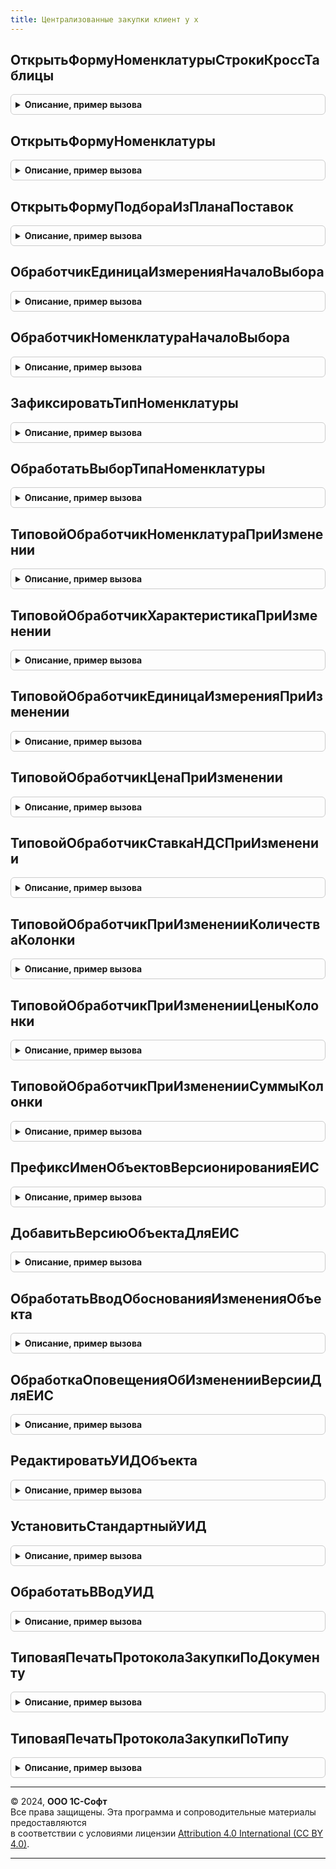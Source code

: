 ```yaml
---
title: Централизованные закупки клиент у х
---
```



## ОткрытьФормуНоменклатурыСтрокиКроссТаблицы
<details style="margin: 1em 0; padding: 0.5em; border: 1px solid #ccc; border-radius: 6px;">

<summary style="font-weight: bold; cursor: pointer;">Описание, пример вызова</summary>

```bsl


Процедура ОткрытьФормуНоменклатурыСтрокиКроссТаблицы( Экспорт
```

Пример вызова
```bsl
ЦентрализованныеЗакупкиКлиентУХ.ОткрытьФормуНоменклатурыСтрокиКроссТаблицы();
```
</details>

## ОткрытьФормуНоменклатуры
<details style="margin: 1em 0; padding: 0.5em; border: 1px solid #ccc; border-radius: 6px;">

<summary style="font-weight: bold; cursor: pointer;">Описание, пример вызова</summary>

```bsl

Процедура ОткрытьФормуНоменклатуры(Номенклатура, ФормаВладелец) Экспорт
```

Пример вызова
```bsl
ЦентрализованныеЗакупкиКлиентУХ.ОткрытьФормуНоменклатуры(Номенклатура, ФормаВладелец) 
```
</details>

## ОткрытьФормуПодбораИзПланаПоставок
<details style="margin: 1em 0; padding: 0.5em; border: 1px solid #ccc; border-radius: 6px;">

<summary style="font-weight: bold; cursor: pointer;">Описание, пример вызова</summary>

```bsl

// Открывает форму подбора строк плана поставки по договорам.
//
// Параметры:
//  ОбъектЗаполнения - Документ|Структура - должен содержать реквизиты:
//										- Дата;
//										- Ссылка;
//										- Договор|ДоговорКонтрагента;
//										- МестоПоставки;
//										- Валюта|ВалютаДокумента.
//  ЭлементФормы - ПолеФормы - поле, которое будет обрабатывать событие
//		ОбработкаВыбора.
//
Процедура ОткрытьФормуПодбораИзПланаПоставок(ОбъектЗаполнения, ЭлементФормы) Экспорт
```

Пример вызова
```bsl
ЦентрализованныеЗакупкиКлиентУХ.ОткрытьФормуПодбораИзПланаПоставок(ОбъектЗаполнения, ЭлементФормы) 
```
</details>

## ОбработчикЕдиницаИзмеренияНачалоВыбора
<details style="margin: 1em 0; padding: 0.5em; border: 1px solid #ccc; border-radius: 6px;">

<summary style="font-weight: bold; cursor: pointer;">Описание, пример вызова</summary>

```bsl

Процедура ОбработчикЕдиницаИзмеренияНачалоВыбора(ТекДанные, ДанныеВыбора) Экспорт
```

Пример вызова
```bsl
ЦентрализованныеЗакупкиКлиентУХ.ОбработчикЕдиницаИзмеренияНачалоВыбора(ТекДанные, ДанныеВыбора) 
```
</details>

## ОбработчикНоменклатураНачалоВыбора
<details style="margin: 1em 0; padding: 0.5em; border: 1px solid #ccc; border-radius: 6px;">

<summary style="font-weight: bold; cursor: pointer;">Описание, пример вызова</summary>

```bsl

Процедура ОбработчикНоменклатураНачалоВыбора(ТекДанные, ДанныеВыбора) Экспорт
```

Пример вызова
```bsl
ЦентрализованныеЗакупкиКлиентУХ.ОбработчикНоменклатураНачалоВыбора(ТекДанные, ДанныеВыбора) 
```
</details>

## ЗафиксироватьТипНоменклатуры
<details style="margin: 1em 0; padding: 0.5em; border: 1px solid #ccc; border-radius: 6px;">

<summary style="font-weight: bold; cursor: pointer;">Описание, пример вызова</summary>

```bsl

// У формы должен быть реквизит "ТипНоменклатуры"
Процедура ЗафиксироватьТипНоменклатуры(Форма, ИмяКнопкиФиксации, ИмяКолонкиНоменклатура) Экспорт
```

Пример вызова
```bsl
ЦентрализованныеЗакупкиКлиентУХ.ЗафиксироватьТипНоменклатуры(Форма, ИмяКнопкиФиксации, ИмяКолонкиНоменклатура) 
```
</details>

## ОбработатьВыборТипаНоменклатуры
<details style="margin: 1em 0; padding: 0.5em; border: 1px solid #ccc; border-radius: 6px;">

<summary style="font-weight: bold; cursor: pointer;">Описание, пример вызова</summary>

```bsl

Процедура ОбработатьВыборТипаНоменклатуры(ВыбранТипНоменклатуры, ДопПараметры) Экспорт
```

Пример вызова
```bsl
ЦентрализованныеЗакупкиКлиентУХ.ОбработатьВыборТипаНоменклатуры(ВыбранТипНоменклатуры, ДопПараметры) 
```
</details>

## ТиповойОбработчикНоменклатураПриИзменении
<details style="margin: 1em 0; padding: 0.5em; border: 1px solid #ccc; border-radius: 6px;">

<summary style="font-weight: bold; cursor: pointer;">Описание, пример вызова</summary>

```bsl


Процедура ТиповойОбработчикНоменклатураПриИзменении( Экспорт
```

Пример вызова
```bsl
ЦентрализованныеЗакупкиКлиентУХ.ТиповойОбработчикНоменклатураПриИзменении();
```
</details>

## ТиповойОбработчикХарактеристикаПриИзменении
<details style="margin: 1em 0; padding: 0.5em; border: 1px solid #ccc; border-radius: 6px;">

<summary style="font-weight: bold; cursor: pointer;">Описание, пример вызова</summary>

```bsl

Процедура ТиповойОбработчикХарактеристикаПриИзменении( Экспорт
```

Пример вызова
```bsl
ЦентрализованныеЗакупкиКлиентУХ.ТиповойОбработчикХарактеристикаПриИзменении();
```
</details>

## ТиповойОбработчикЕдиницаИзмеренияПриИзменении
<details style="margin: 1em 0; padding: 0.5em; border: 1px solid #ccc; border-radius: 6px;">

<summary style="font-weight: bold; cursor: pointer;">Описание, пример вызова</summary>

```bsl

Процедура ТиповойОбработчикЕдиницаИзмеренияПриИзменении( Экспорт
```

Пример вызова
```bsl
ЦентрализованныеЗакупкиКлиентУХ.ТиповойОбработчикЕдиницаИзмеренияПриИзменении();
```
</details>

## ТиповойОбработчикЦенаПриИзменении
<details style="margin: 1em 0; padding: 0.5em; border: 1px solid #ccc; border-radius: 6px;">

<summary style="font-weight: bold; cursor: pointer;">Описание, пример вызова</summary>

```bsl

Процедура ТиповойОбработчикЦенаПриИзменении(Форма, Экспорт
```

Пример вызова
```bsl
ЦентрализованныеЗакупкиКлиентУХ.ТиповойОбработчикЦенаПриИзменении(Форма, );
```
</details>

## ТиповойОбработчикСтавкаНДСПриИзменении
<details style="margin: 1em 0; padding: 0.5em; border: 1px solid #ccc; border-radius: 6px;">

<summary style="font-weight: bold; cursor: pointer;">Описание, пример вызова</summary>

```bsl

Процедура ТиповойОбработчикСтавкаНДСПриИзменении(Форма, Экспорт
```

Пример вызова
```bsl
ЦентрализованныеЗакупкиКлиентУХ.ТиповойОбработчикСтавкаНДСПриИзменении(Форма, );
```
</details>

## ТиповойОбработчикПриИзмененииКоличестваКолонки
<details style="margin: 1em 0; padding: 0.5em; border: 1px solid #ccc; border-radius: 6px;">

<summary style="font-weight: bold; cursor: pointer;">Описание, пример вызова</summary>

```bsl

Процедура ТиповойОбработчикПриИзмененииКоличестваКолонки( Экспорт
```

Пример вызова
```bsl
ЦентрализованныеЗакупкиКлиентУХ.ТиповойОбработчикПриИзмененииКоличестваКолонки();
```
</details>

## ТиповойОбработчикПриИзмененииЦеныКолонки
<details style="margin: 1em 0; padding: 0.5em; border: 1px solid #ccc; border-radius: 6px;">

<summary style="font-weight: bold; cursor: pointer;">Описание, пример вызова</summary>

```bsl

Процедура ТиповойОбработчикПриИзмененииЦеныКолонки( Экспорт
```

Пример вызова
```bsl
ЦентрализованныеЗакупкиКлиентУХ.ТиповойОбработчикПриИзмененииЦеныКолонки();
```
</details>

## ТиповойОбработчикПриИзмененииСуммыКолонки
<details style="margin: 1em 0; padding: 0.5em; border: 1px solid #ccc; border-radius: 6px;">

<summary style="font-weight: bold; cursor: pointer;">Описание, пример вызова</summary>

```bsl

Процедура ТиповойОбработчикПриИзмененииСуммыКолонки( Экспорт
```

Пример вызова
```bsl
ЦентрализованныеЗакупкиКлиентУХ.ТиповойОбработчикПриИзмененииСуммыКолонки();
```
</details>

## ПрефиксИменОбъектовВерсионированияЕИС
<details style="margin: 1em 0; padding: 0.5em; border: 1px solid #ccc; border-radius: 6px;">

<summary style="font-weight: bold; cursor: pointer;">Описание, пример вызова</summary>

```bsl


Функция ПрефиксИменОбъектовВерсионированияЕИС() Экспорт
```

Пример вызова
```bsl
Результат = ЦентрализованныеЗакупкиКлиентУХ.ПрефиксИменОбъектовВерсионированияЕИС() 
```
</details>

## ДобавитьВерсиюОбъектаДляЕИС
<details style="margin: 1em 0; padding: 0.5em; border: 1px solid #ccc; border-radius: 6px;">

<summary style="font-weight: bold; cursor: pointer;">Описание, пример вызова</summary>

```bsl

Процедура ДобавитьВерсиюОбъектаДляЕИС(Ссылка, Форма) Экспорт
```

Пример вызова
```bsl
ЦентрализованныеЗакупкиКлиентУХ.ДобавитьВерсиюОбъектаДляЕИС(Ссылка, Форма) 
```
</details>

## ОбработатьВводОбоснованияИзмененияОбъекта
<details style="margin: 1em 0; padding: 0.5em; border: 1px solid #ccc; border-radius: 6px;">

<summary style="font-weight: bold; cursor: pointer;">Описание, пример вызова</summary>

```bsl

Процедура ОбработатьВводОбоснованияИзмененияОбъекта(ОбоснованиеИзменений, ДопПараметры = Неопределено) Экспорт
```

Пример вызова
```bsl
ЦентрализованныеЗакупкиКлиентУХ.ОбработатьВводОбоснованияИзмененияОбъекта(ОбоснованиеИзменений, ДопПараметры);
```
</details>

## ОбработкаОповещенияОбИзмененииВерсииДляЕИС
<details style="margin: 1em 0; padding: 0.5em; border: 1px solid #ccc; border-radius: 6px;">

<summary style="font-weight: bold; cursor: pointer;">Описание, пример вызова</summary>

```bsl

Процедура ОбработкаОповещенияОбИзмененииВерсииДляЕИС(Форма, ИмяСобытия, Параметр, Источник) Экспорт
```

Пример вызова
```bsl
ЦентрализованныеЗакупкиКлиентУХ.ОбработкаОповещенияОбИзмененииВерсииДляЕИС(Форма, ИмяСобытия, Параметр, Источник) 
```
</details>

## РедактироватьУИДОбъекта
<details style="margin: 1em 0; padding: 0.5em; border: 1px solid #ccc; border-radius: 6px;">

<summary style="font-weight: bold; cursor: pointer;">Описание, пример вызова</summary>

```bsl


// Спросить у пользователя УИД и установить его
//  в качестве реквизита УИД_ЕИС объекта.
//
// Параметры:
//  Объект - СправочникОбъект.Лоты |
//			 ДокументОбъект.ПрограммаЗакупок - ссылка на объект для установки УИД.
//  ОписаниеОповещения - ОписаниеОповещения - если передать, то будет вызвано,
//			после завершения ввода и установки УИД (в любом случае, ввел
//			 пользователь УИД или отказался).
//
Процедура РедактироватьУИДОбъекта(Объект, Подсказка, ОписаниеОповещения=Неопределено) Экспорт
```

Пример вызова
```bsl
ЦентрализованныеЗакупкиКлиентУХ.РедактироватьУИДОбъекта(Объект, Подсказка, ОписаниеОповещения);
```
</details>

## УстановитьСтандартныйУИД
<details style="margin: 1em 0; padding: 0.5em; border: 1px solid #ccc; border-radius: 6px;">

<summary style="font-weight: bold; cursor: pointer;">Описание, пример вызова</summary>

```bsl

// Установить УИД объекта в его исходное значение.
//
Процедура УстановитьСтандартныйУИД(Объект) Экспорт
```

Пример вызова
```bsl
ЦентрализованныеЗакупкиКлиентУХ.УстановитьСтандартныйУИД(Объект) 
```
</details>

## ОбработатьВВодУИД
<details style="margin: 1em 0; padding: 0.5em; border: 1px solid #ccc; border-radius: 6px;">

<summary style="font-weight: bold; cursor: pointer;">Описание, пример вызова</summary>

```bsl

// Служебная функция обработки ввода УИД и установки его для объекта.
//
Процедура ОбработатьВВодУИД(СтрокаУИД, ДопПараметры) Экспорт
```

Пример вызова
```bsl
ЦентрализованныеЗакупкиКлиентУХ.ОбработатьВВодУИД(СтрокаУИД, ДопПараметры) 
```
</details>

## ТиповаяПечатьПротоколаЗакупкиПоДокументу
<details style="margin: 1em 0; padding: 0.5em; border: 1px solid #ccc; border-radius: 6px;">

<summary style="font-weight: bold; cursor: pointer;">Описание, пример вызова</summary>

```bsl


// Выводит на экран табличный документ протокола закупки.
//
// Параметры:
//  ПротоколСсылка - ДокументСсылка - протокол для печати.
//
Процедура ТиповаяПечатьПротоколаЗакупкиПоДокументу(ПротоколСсылка) Экспорт
```

Пример вызова
```bsl
ЦентрализованныеЗакупкиКлиентУХ.ТиповаяПечатьПротоколаЗакупкиПоДокументу(ПротоколСсылка) 
```
</details>

## ТиповаяПечатьПротоколаЗакупкиПоТипу
<details style="margin: 1em 0; padding: 0.5em; border: 1px solid #ccc; border-radius: 6px;">

<summary style="font-weight: bold; cursor: pointer;">Описание, пример вызова</summary>

```bsl

// Выводит на экран табличный документ протокола закупки.
//
// Параметры:
//  ЗакупочнаяПроцедура - СправочникСсылка.ЗакупочныеПроцедуры - закупка,
//				по которой определяется протокол.
//  ТипПротокола - Строка - какой протокол искать. Варианты:
//			- ИтоговыйПротокол - протокол выбора поставщиков;
//			- ПротоколОтмены - протокол отмены закупки;
//			- КвалификацияПоставщика - протокол квалицикации поставщика;
//			- ПротоколКвалификации - итоговый протокол квалификации
//					по закупочной процедуре.
//
Процедура ТиповаяПечатьПротоколаЗакупкиПоТипу(ЗакупочнаяПроцедура, Экспорт
```

Пример вызова
```bsl
ЦентрализованныеЗакупкиКлиентУХ.ТиповаяПечатьПротоколаЗакупкиПоТипу(ЗакупочнаяПроцедура, );
```
</details>

---

© 2024, **ООО 1С-Софт**  
Все права защищены. Эта программа и сопроводительные материалы предоставляются  
в соответствии с условиями лицензии [Attribution 4.0 International (CC BY 4.0)](https://creativecommons.org/licenses/by/4.0/legalcode).

---
